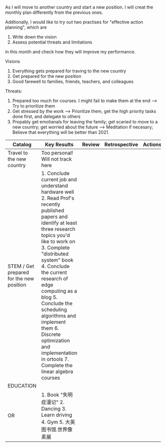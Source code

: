 As I will move to another country and start a new position. I will creat the monthly plan differently from the previous ones. 

Addtionally, I would like to try out two practises for "effective action planning", which are
1. Write down the vision
2. Assess potential threats and limitations

in this month and check how they will improve my performance. 

Visions
1. Everything gets prepared for traving to the new country
2. Get prepared for the new position
3. Good farewell to families, friends, teachers, and colleagues

Threats: 
1. Prepared too much for courses. I might fail to make them at the end --> Try to prioritize them
2. Get stressed by the work --> Prioritize them, get the high priority tasks done first,  and delegate to others
3. Propably get emotianals for leaving the family; get scaried to move to a new country; get worried about the future --> Meditation if necesary; Believe that everything will be better than 2021.

| Catalog  | Key Results |  Review | Retrospective | Actions  |
|---|---|---|---|---|
| Travel to the new country | Too personal! Will not track here |  |  |
| STEM / Get prepared for the new position | 1. Conclude current job and understand hardware well 2. Read Prof's recently published papers and identify at least three research topics you'd like to work on 3. Complete "distributed system" book 4. Conclude the current research of edge computing as a blog 5. Conclude the scheduling algorithms and implement them 6. Discrete optimization and implementation in ortools 7. Complete the linear algebra courses |  |  |
| EDUCATION | |   |   |  |
| OR  | 1. Book "失明症漫记" 2. Dancing  3. Learn driving 4. Gym 5. 大英图书馆.世界像素展 |  |  |
